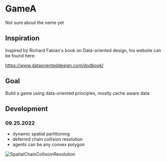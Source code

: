# GameA
Not sure about the name yet

## Inspiration
Inspired by Richard Fabian's book on Data-oriented design, his website can be found here:

https://www.dataorienteddesign.com/dodbook/

## Goal
Build a game using data-oriented principles, mostly cache aware data

## Development

### 09.25.2022

- dynamic spatial partitioning
- deferred chain collision resolution
- agents can be any convex polygon

![SpatialChainCollisionResolution](https://user-images.githubusercontent.com/15187269/192162891-4b85c9c9-ae64-4e2e-b3d0-50cbf51dd86c.gif)
